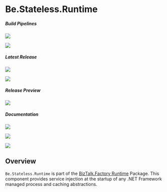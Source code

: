 ﻿# Be.Stateless.Runtime

##### Build Pipelines

[![][pipeline.mr.badge]][pipeline.mr]

[![][pipeline.ci.badge]][pipeline.ci]

##### Latest Release

[![][nuget.badge]][nuget]

[![][release.badge]][release]

##### Release Preview

[![][nuget.preview.badge]][nuget.preview]

##### Documentation

[![][doc.main.badge]][doc.main]

[![][doc.this.badge]][doc.this]

[![][help.badge]][help]

## Overview

`Be.Stateless.Runtime` is part of the [BizTalk.Factory Runtime][biztalk.factory.runtime] Package. This component provides service injection at the startup of any .NET Framework managed process and caching abstractions.

<!-- badges -->

[doc.main.badge]: https://img.shields.io/static/v1?label=BizTalk.Factory%20SDK&message=User's%20Guide&color=8CA1AF&logo=readthedocs
[doc.main]: https://www.stateless.be/ "BizTalk.Factory SDK User's Guide"
[doc.this.badge]: https://img.shields.io/static/v1?label=Be.Stateless.Runtime&message=User's%20Guide&color=8CA1AF&logo=readthedocs
[doc.this]: https://www.stateless.be/Runtime "Be.Stateless.Runtime User's Guide"
[github.badge]: https://img.shields.io/static/v1?label=Repository&message=Be.Stateless.Runtime&logo=github
[github]: https://github.com/icraftsoftware/Be.Stateless.Runtime "Be.Stateless.Runtime GitHub Repository"
[help.badge]: https://img.shields.io/static/v1?label=Be.Stateless.Runtime&message=Developer%20Help&color=8CA1AF&logo=microsoftacademic
[help]: https://github.com/icraftsoftware/biztalk.factory.github.io/blob/master/Help/Runtime/README.md "Be.Stateless.Runtime Developer Help"
[nuget.badge]: https://img.shields.io/nuget/v/Be.Stateless.Runtime.svg?label=Be.Stateless.Runtime&style=flat&logo=nuget
[nuget]: https://www.nuget.org/packages/Be.Stateless.Runtime "Be.Stateless.Runtime NuGet Package"
[nuget.preview.badge]: https://badge-factory.azurewebsites.net/package/icraftsoftware/be.stateless/BizTalk.Factory.Preview/Be.Stateless.Runtime?logo=nuget
[nuget.preview]: https://dev.azure.com/icraftsoftware/be.stateless/_packaging?_a=package&feed=BizTalk.Factory.Preview&package=Be.Stateless.Runtime&protocolType=NuGet "Be.Stateless.Runtime Preview NuGet Package"
[pipeline.ci.badge]: https://dev.azure.com/icraftsoftware/be.stateless/_apis/build/status/Be.Stateless.Runtime%20Continuous%20Integration?branchName=master&label=Continuous%20Integration%20Build
[pipeline.ci]: https://dev.azure.com/icraftsoftware/be.stateless/_build/latest?definitionId=97&branchName=master "Be.Stateless.Runtime Continuous Integration Build Pipeline"
[pipeline.mr.badge]: https://dev.azure.com/icraftsoftware/be.stateless/_apis/build/status/Be.Stateless.Runtime%20Manual%20Release?branchName=master&label=Manual%20Release%20Build
[pipeline.mr]: https://dev.azure.com/icraftsoftware/be.stateless/_build/latest?definitionId=98&branchName=master "Be.Stateless.Runtime Manual Release Build Pipeline"
[release.badge]: https://img.shields.io/github/v/release/icraftsoftware/Be.Stateless.Runtime?label=Release&logo=github
[release]: https://github.com/icraftsoftware/Be.Stateless.Runtime/releases/latest "Be.Stateless.Runtime GitHub Release"

<!-- links -->

[biztalk.factory.runtime]: https://www.stateless.be/BizTalk/Factory/Runtime "BizTalk.Factory Runtime"
